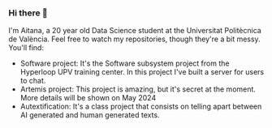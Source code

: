 ### Hi there 👋

<!--
**aitanarules/aitanarules** is a ✨ _special_ ✨ repository because its `README.md` (this file) appears on your GitHub profile.

Here are some ideas to get you started:

- 🔭 I’m currently working on ...
- 🌱 I’m currently learning ...
- 👯 I’m looking to collaborate on ...
- 🤔 I’m looking for help with ...
- 💬 Ask me about ...
- 📫 How to reach me: ...
- 😄 Pronouns: ...
- ⚡ Fun fact: ...
-->

I'm Aitana, a 20 year old Data Science student at the Universitat Politècnica de València. Feel free to watch my repositories, though they're a bit messy. You'll find:
* Software project: It's the Software subsystem project from the Hyperloop UPV training center. In this project I've built a server for users to chat.
* Artemis project: This project is amazing, but it's secret at the moment. More details will be shown on May 2024
* Autextification: It's a class project that consists on telling apart between AI generated and human generated texts.
 
